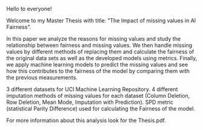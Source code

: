 Hello to everyone!

Welcome to my Master Thesis with title: "The Impact of missing values in AI Fairness".

In this paper we analyze the reasons for missing values and study the relationship between fairness and missing values.
We then handle missing values by different methods of replacing them and calculate the fairness of the original data sets as well as the developed models using metrics. 
Finally, we apply machine learning models to predict the missing values and see how this contributes to the fairness of the model by comparing them with the previous measurements.

3 different datasets for UCI Machine Learning Repository. 
4 different imputation methods of missing values for each dataset (Column Deletion, Row Deletion, Mean Mode, Imputation with Prediction).
SPD metric (statistical Parity Difference) used for calculating the Fairness of the model.

For more information about this analysis look for the Thesis.pdf.
